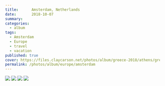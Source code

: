 ```yaml
---
title:      Amsterdam, Netherlands
date:       2018-10-07
summary:    
categories:
  - album
tags:
  - Amsterdam
  - Europe
  - travel
  - vacation
published: true
cover: https://files.claycarson.net/photos/album/greece-2018/athens/greece-11.jpg
permalink: /photos/album/europe/amsterdam
---
```


<img src="https://files.claycarson.net/photos/album/greece-2018/athens/greece-11.jpg">
<img src="https://via.placeholder.com/500">
<img src="https://via.placeholder.com/500">
<img src="https://via.placeholder.com/500">

